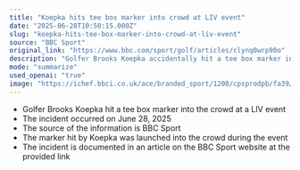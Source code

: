```yaml
---
title: "Koepka hits tee box marker into crowd at LIV event"
date: "2025-06-28T10:50:15.000Z"
slug: "koepka-hits-tee-box-marker-into-crowd-at-liv-event"
source: "BBC Sport"
original_link: "https://www.bbc.com/sport/golf/articles/clynq0wrp90o"
description: "Golfer Brooks Koepka accidentally hit a tee box marker into the crowd at a LIV event on June 28, 2025, as reported by BBC Sport."
mode: "summarize"
used_openai: "true"
image: "https://ichef.bbci.co.uk/ace/branded_sport/1200/cpsprodpb/fa39/live/c2ea9ad0-5405-11f0-9059-53068db28ec5.jpg"
---
```


- Golfer Brooks Koepka hit a tee box marker into the crowd at a LIV event
- The incident occurred on June 28, 2025
- The source of the information is BBC Sport
- The marker hit by Koepka was launched into the crowd during the event
- The incident is documented in an article on the BBC Sport website at the provided link
